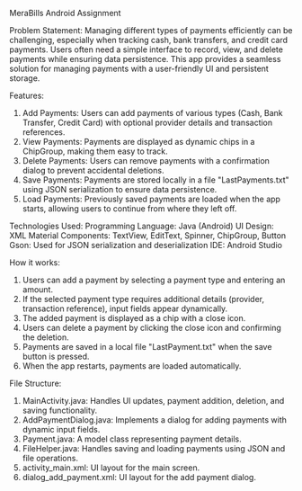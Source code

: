 MeraBills Android Assignment

Problem Statement:
Managing different types of payments efficiently can be challenging, especially when tracking cash, bank transfers, and credit card payments. Users often need a simple interface to record, view, and delete payments while ensuring data persistence. This app provides a seamless solution for managing payments with a user-friendly UI and persistent storage.

Features:
1. Add Payments: Users can add payments of various types (Cash, Bank Transfer, Credit Card) with optional provider details and transaction references.
2. View Payments: Payments are displayed as dynamic chips in a ChipGroup, making them easy to track.
3. Delete Payments: Users can remove payments with a confirmation dialog to prevent accidental deletions.
4. Save Payments: Payments are stored locally in a file "LastPayments.txt" using JSON serialization to ensure data persistence.
5. Load Payments: Previously saved payments are loaded when the app starts, allowing users to continue from where they left off.

Technologies Used:
Programming Language: Java (Android)
UI Design: XML
Material Components: TextView, EditText, Spinner, ChipGroup, Button
Gson: Used for JSON serialization and deserialization
IDE: Android Studio

How it works:
1. Users can add a payment by selecting a payment type and entering an amount.
2. If the selected payment type requires additional details (provider, transaction reference), input fields appear dynamically.
3. The added payment is displayed as a chip with a close icon.
4. Users can delete a payment by clicking the close icon and confirming the deletion.
5. Payments are saved in a local file "LastPayment.txt" when the save button is pressed.
6. When the app restarts, payments are loaded automatically.

File Structure:
1. MainActivity.java: Handles UI updates, payment addition, deletion, and saving functionality.
2. AddPaymentDialog.java: Implements a dialog for adding payments with dynamic input fields.
3. Payment.java: A model class representing payment details.
4. FileHelper.java: Handles saving and loading payments using JSON and file operations.
5. activity_main.xml: UI layout for the main screen.
6. dialog_add_payment.xml: UI layout for the add payment dialog.

